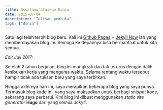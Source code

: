 ```yaml
---
title: Assalamu'alaikum Dunia
date: 2015-07-04
description: "Tulisan pembuka"
tags: ["dunia"]
---
```


Satu lagi telah terbit blog baru. Kali ini 
[Github Pages](https://pages.github.com/ "") + 
[Jekyll Now](https://github.com/barryclark/jekyll-now "") lah 
yang memberdayakan blog ini. 
Semoga ke depannya bisa bermanfaat untuk kita semua.

*Edit Juli 2017:*

Setelah 2 tahun berjalan, blog ini mangkrak dan tak terurus dengan 
dalih kesibukan kerja yang menguras waktu. Selama rentang waktu tersebut
hampir tidak ada tulisan baru yang saya terbitkan.

Hingga akhirnya hari ini, saya merapikan beberapa blog yang saya punya.
Termasuk blog kode ini, yang saya maksudkan untuk berbagi *snippet*
kode, sekarang saya perbarui. Kini blog ini dibuat menggunakan
*static site generator* **Hugo** dari yang semua *Jekyll*.
